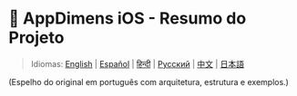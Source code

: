 # 📱 AppDimens iOS - Resumo do Projeto

> Idiomas: [English](../../../iOS/PROJECT_SUMMARY.md) | [Español](../../es/iOS/PROJECT_SUMMARY.md) | [हिन्दी](../../hi/iOS/PROJECT_SUMMARY.md) | [Русский](../../ru/iOS/PROJECT_SUMMARY.md) | [中文](../../zh/iOS/PROJECT_SUMMARY.md) | [日本語](../../ja/iOS/PROJECT_SUMMARY.md)

(Espelho do original em português com arquitetura, estrutura e exemplos.)
